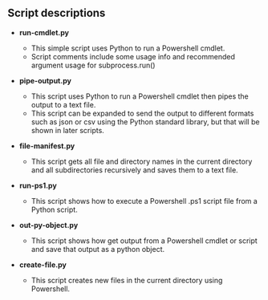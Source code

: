 ## Script descriptions

- **run-cmdlet.py**
    - This simple script uses Python to run a Powershell cmdlet.
    - Script comments include some usage info and recommended argument usage for subprocess.run()
    
- **pipe-output.py**
    - This script uses Python to run a Powershell cmdlet then pipes the output to a text file.  
    - This script can be expanded to send the output to different formats such as json or csv using the Python standard library, but that will be shown in later scripts.

- **file-manifest.py**
    - This script gets all file and directory names in the current directory and all subdirectories recursively and saves them to a text file.
    
- **run-ps1.py**
    - This script shows how to execute a Powershell .ps1 script file from a Python script.

- **out-py-object.py**
    - This script shows how get output from a Powershell cmdlet or script and save that output as a python object.
    
- **create-file.py**
    - This script creates new files in the current directory using Powershell.